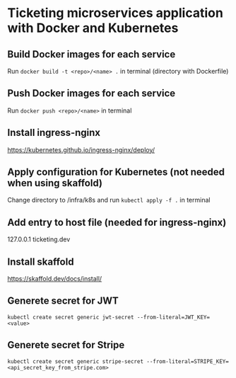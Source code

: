 # Ticketing microservices application with Docker and Kubernetes

## Build Docker images for each service

Run `docker build -t <repo>/<name> .` in terminal (directory with Dockerfile)

## Push Docker images for each service

Run `docker push <repo>/<name>` in terminal

## Install ingress-nginx

https://kubernetes.github.io/ingress-nginx/deploy/

## Apply configuration for Kubernetes (not needed when using skaffold)

Change directory to /infra/k8s and run `kubectl apply -f .` in terminal

## Add entry to host file (needed for ingress-nginx)
127.0.0.1 ticketing.dev

## Install skaffold
https://skaffold.dev/docs/install/

## Generete secret for JWT
`kubectl create secret generic jwt-secret --from-literal=JWT_KEY=<value>`

## Generete secret for Stripe
`kubectl create secret generic stripe-secret --from-literal=STRIPE_KEY=<api_secret_key_from_stripe.com>`